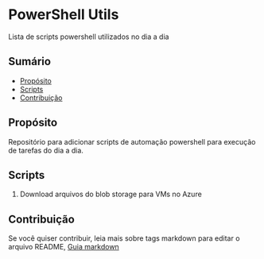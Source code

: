 # PowerShell Utils
Lista de scripts powershell utilizados no dia a dia

## Sumário
* [Propósito](#proposito)
* [Scripts](#scripts)
* [Contribuição](#contribuicao)

## Propósito
Repositório para adicionar scripts de automação powershell para execução de tarefas do dia a dia.

## Scripts
1. Download arquivos do blob storage para VMs no Azure

## Contribuição
Se você quiser contribuir, leia mais sobre tags markdown para editar o arquivo README, [Guia markdown](https://docs.microsoft.com/en-us/azure/devops/project/wiki/markdown-guidance?view=azure-devops&viewFallbackFrom=vsts) 
